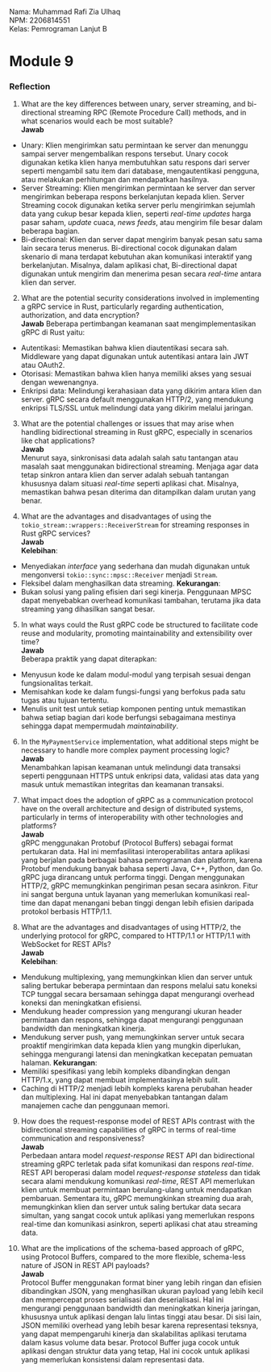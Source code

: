 Nama: Muhammad Rafi Zia Ulhaq<br>
NPM: 2206814551<br>
Kelas: Pemrograman Lanjut B<br>

# Module 9

### Reflection
1. What are the key differences between unary, server streaming, and bi-directional streaming RPC (Remote Procedure Call) methods, and in what scenarios would each be most suitable?<br>
**Jawab**
* Unary: Klien mengirimkan satu permintaan ke server dan menunggu sampai server mengembalikan respons tersebut. Unary cocok digunakan ketika klien hanya membutuhkan satu respons dari server seperti mengambil satu item dari database, mengautentikasi pengguna, atau melakukan perhitungan dan mendapatkan hasilnya.<br>
* Server Streaming: Klien mengirimkan permintaan ke server dan server mengirimkan beberapa respons berkelanjutan kepada klien. Server Streaming cocok digunakan ketika server perlu mengirimkan sejumlah data yang cukup besar kepada klien, seperti *real-time updates* harga pasar saham, *update* cuaca, *news feeds*, atau mengirim file besar dalam beberapa bagian.<br>
* Bi-directional: Klien dan server dapat mengirim banyak pesan satu sama lain secara terus menerus. Bi-directional cocok digunakan dalam skenario di mana terdapat kebutuhan akan komunikasi interaktif yang berkelanjutan. Misalnya, dalam aplikasi chat, Bi-directional dapat digunakan untuk mengirim dan menerima pesan secara *real-time* antara klien dan server.<br>

2. What are the potential security considerations involved in implementing a gRPC service in Rust, particularly regarding authentication, authorization, and data encryption?<br>
**Jawab**
Beberapa pertimbangan keamanan saat mengimplementasikan gRPC di Rust yaitu:
* Autentikasi: Memastikan bahwa klien diautentikasi secara sah. Middleware yang dapat digunakan untuk autentikasi antara lain JWT atau OAuth2.
* Otorisasi: Memastikan bahwa klien hanya memiliki akses yang sesuai dengan wewenangnya. 
* Enkripsi data: Melindungi kerahasiaan data yang dikirim antara klien dan server. gRPC secara default menggunakan HTTP/2, yang mendukung enkripsi TLS/SSL untuk melindungi data yang dikirim melalui jaringan.

3. What are the potential challenges or issues that may arise when handling bidirectional streaming in Rust gRPC, especially in scenarios like chat applications?<br>
**Jawab**<br>
Menurut saya, sinkronisasi data adalah salah satu tantangan atau masalah saat menggunakan bidirectional streaming. Menjaga agar data tetap sinkron antara klien dan server adalah sebuah tantangan khususnya dalam situasi *real-time* seperti aplikasi chat. Misalnya, memastikan bahwa pesan diterima dan ditampilkan dalam urutan yang benar.

4. What are the advantages and disadvantages of using the `tokio_stream::wrappers::ReceiverStream` for streaming responses in Rust gRPC services?<br>
**Jawab**<br>
**Kelebihan**:
* Menyediakan *interface* yang sederhana dan mudah digunakan untuk mengonversi `tokio::sync::mpsc::Receiver` menjadi `Stream`. 
* Fleksibel dalam menghasilkan data streaming.
**Kekurangan**:
* Bukan solusi yang paling efisien dari segi kinerja. Penggunaan MPSC dapat menyebabkan overhead komunikasi tambahan, terutama jika data streaming yang dihasilkan sangat besar.

5. In what ways could the Rust gRPC code be structured to facilitate code reuse and modularity, promoting maintainability and extensibility over time?<br>
**Jawab**<br>
Beberapa praktik yang dapat diterapkan:
* Menyusun kode ke dalam modul-modul yang terpisah sesuai dengan fungsionalitas terkait.
* Memisahkan kode ke dalam fungsi-fungsi yang berfokus pada satu tugas atau tujuan tertentu.
* Menulis unit test untuk setiap komponen penting untuk memastikan bahwa setiap bagian dari kode berfungsi sebagaimana mestinya sehingga dapat mempermudah *maintainability*.

6. In the `MyPaymentService` implementation, what additional steps might be necessary to handle more complex payment processing logic?<br>
**Jawab**<br>
Menambahkan lapisan keamanan untuk melindungi data transaksi seperti penggunaan HTTPS untuk enkripsi data, validasi atas data yang masuk untuk memastikan integritas dan keamanan transaksi. 

7. What impact does the adoption of gRPC as a communication protocol have on the overall architecture and design of distributed systems, particularly in terms of interoperability with other technologies and platforms?<br>
**Jawab**<br>
gRPC menggunakan Protobuf (Protocol Buffers) sebagai format pertukaran data. Hal ini memfasilitasi interoperabilitas antara aplikasi yang berjalan pada berbagai bahasa pemrograman dan platform, karena Protobuf mendukung banyak bahasa seperti Java, C++, Python, dan Go. gRPC juga dirancang untuk performa tinggi. Dengan menggunakan HTTP/2, gRPC memungkinkan pengiriman pesan secara asinkron. Fitur ini sangat berguna untuk layanan yang memerlukan komunikasi real-time dan dapat menangani beban tinggi dengan lebih efisien daripada protokol berbasis HTTP/1.1.

8. What are the advantages and disadvantages of using HTTP/2, the underlying protocol for gRPC, compared to HTTP/1.1 or HTTP/1.1 with WebSocket for REST APIs?<br>
**Jawab**<br>
**Kelebihan**:
* Mendukung multiplexing, yang memungkinkan klien dan server untuk saling bertukar beberapa permintaan dan respons melalui satu koneksi TCP tunggal secara bersamaan sehingga dapat mengurangi overhead koneksi dan meningkatkan efisiensi.
* Mendukung header compression yang mengurangi ukuran header permintaan dan respons, sehingga dapat mengurangi penggunaan bandwidth dan meningkatkan kinerja.
* Mendukung server push, yang memungkinkan server untuk secara proaktif mengirimkan data kepada klien yang mungkin diperlukan, sehingga mengurangi latensi dan meningkatkan kecepatan pemuatan halaman.
**Kekurangan**:
* Memiliki spesifikasi yang lebih kompleks dibandingkan dengan HTTP/1.x, yang dapat membuat implementasinya lebih sulit.
* Caching di HTTP/2 menjadi lebih kompleks karena perubahan header dan multiplexing. Hal ini dapat menyebabkan tantangan dalam manajemen cache dan penggunaan memori.

9. How does the request-response model of REST APIs contrast with the bidirectional streaming capabilities of gRPC in terms of real-time communication and responsiveness?<br>
**Jawab**<br>
Perbedaan antara model *request-response* REST API dan bidirectional streaming gRPC terletak pada sifat komunikasi dan respons *real-time*. REST API beroperasi dalam model *request-response stateless* dan tidak secara alami mendukung komunikasi *real-time*, REST API memerlukan klien untuk membuat permintaan berulang-ulang untuk mendapatkan pembaruan. Sementara itu, gRPC memungkinkan streaming dua arah, memungkinkan klien dan server untuk saling bertukar data secara simultan, yang sangat cocok untuk aplikasi yang memerlukan respons real-time dan komunikasi asinkron, seperti aplikasi chat atau streaming data.

10. What are the implications of the schema-based approach of gRPC, using Protocol Buffers, compared to the more flexible, schema-less nature of JSON in REST API payloads?<br>
**Jawab**<br>
Protocol Buffer menggunakan format biner yang lebih ringan dan efisien dibandingkan JSON, yang menghasilkan ukuran payload yang lebih kecil dan mempercepat proses serialisasi dan deserialisasi. Hal ini mengurangi penggunaan bandwidth dan meningkatkan kinerja jaringan, khususnya untuk aplikasi dengan lalu lintas tinggi atau besar. Di sisi lain, JSON memiliki overhead yang lebih besar karena representasi teksnya, yang dapat mempengaruhi kinerja dan skalabilitas aplikasi terutama dalam kasus volume data besar. Protocol Buffer juga cocok untuk aplikasi dengan struktur data yang tetap, Hal ini cocok untuk aplikasi yang memerlukan konsistensi dalam representasi data.